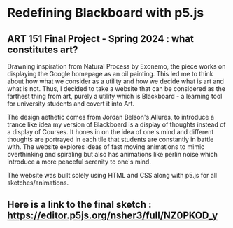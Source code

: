 # Redefining Blackboard with p5.js
## ART 151 Final Project - Spring 2024 : what constitutes art? 

Drawning inspiration from Natural Process by Exonemo, the piece works on displaying the Google homepage as an oil painting. This led me to think about how what we consider as a utility and how we decide what is art and what is not. Thus, I decided to take a website that can be considered as the farthest thing from art, purely a utility which is Blackboard - a learning tool for university students and covert it into Art.

The design aethetic comes from Jordan Belson's Allures, to introduce a trance like idea my version of Blackboard is a display of thoughts instead of a display of Courses. It hones in on the idea of one's mind and different thoughts are portrayed in each tile that students are constantly in battle with. The website explores ideas of fast moving animations to mimic overthinking and spiraling but also has animations like perlin noise which introduce a more peaceful serenity to one's mind. 

The website was built solely using HTML and CSS along with p5.js for all sketches/animations. 

## Here is a link to the final sketch : https://editor.p5js.org/nsher3/full/NZ0PKOD_y


